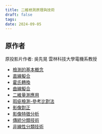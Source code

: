 ```yaml
---
title: 二維檢測原理與技術
draft: false
tags: 
date: 2024-09-05
---
```



## 原作者
原投影片作者:  吳先晃
雲林科技大學電機系教授


- [檢測的基本概念](https://www.youtube.com/watch?v=TSJahiqB0yI&list=PLI6pJZaOCtF0yLRQrV7JOBUaAfJ8Q-elm&index=29&pp=iAQB)
- [直線擬合](https://www.youtube.com/watch?v=6Up66UJhj9o&list=PLI6pJZaOCtF0yLRQrV7JOBUaAfJ8Q-elm&index=30&pp=iAQB)
- [霍氏轉換](https://www.youtube.com/watch?v=LSzOLydKhNI&list=PLI6pJZaOCtF0yLRQrV7JOBUaAfJ8Q-elm&index=31&pp=iAQB)
- [曲線擬合](https://www.youtube.com/watch?v=CX1sVWLNF8s&list=PLI6pJZaOCtF0yLRQrV7JOBUaAfJ8Q-elm&index=32&pp=iAQB)
- [二維量測應用](https://www.youtube.com/watch?v=s81f-_roXFw&list=PLI6pJZaOCtF0yLRQrV7JOBUaAfJ8Q-elm&index=33&pp=iAQB)
- [瑕疵檢測-參考比對法](https://www.youtube.com/watch?v=qWBNA8gnd3k&list=PLI6pJZaOCtF0yLRQrV7JOBUaAfJ8Q-elm&index=34&pp=iAQB)
- [影像對正](https://www.youtube.com/watch?v=bafv1pg_j68&list=PLI6pJZaOCtF0yLRQrV7JOBUaAfJ8Q-elm&index=35&pp=iAQB)
- [影像特徵分析](https://www.youtube.com/watch?v=yJWUyrZYc0g&list=PLI6pJZaOCtF0yLRQrV7JOBUaAfJ8Q-elm&index=36&pp=iAQB)
- [傳統分類技術](https://www.youtube.com/watch?v=mLsiXAKGF8g&list=PLI6pJZaOCtF0yLRQrV7JOBUaAfJ8Q-elm&index=37&pp=iAQB)
- [非線性分類技術](https://www.youtube.com/watch?v=CqcSh_jKlZQ&list=PLI6pJZaOCtF0yLRQrV7JOBUaAfJ8Q-elm&index=38&pp=iAQB)